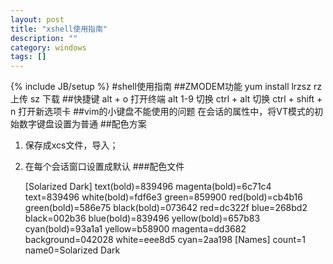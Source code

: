 ```yaml
---
layout: post
title: "xshell使用指南"
description: ""
category: windows
tags: []
---
```

{% include JB/setup %}
#shell使用指南
##ZMODEM功能
    yum install lrzsz
    rz 上传
    sz 下载
##快捷键
    alt + o 打开终端
    alt 1-9 切换
    ctrl + alt 切换
    ctrl + shift + n 打开新选项卡
##vim的小键盘不能使用的问题
在会话的属性中，将VT模式的初始数字键盘设置为普通
##配色方案
1. 保存成xcs文件，导入；
2. 在每个会话窗口设置成默认
###配色文件
 
    [Solarized Dark]
    text(bold)=839496
    magenta(bold)=6c71c4
    text=839496
    white(bold)=fdf6e3
    green=859900
    red(bold)=cb4b16
    green(bold)=586e75
    black(bold)=073642
    red=dc322f
    blue=268bd2
    black=002b36
    blue(bold)=839496
    yellow(bold)=657b83
    cyan(bold)=93a1a1
    yellow=b58900
    magenta=dd3682
    background=042028
    white=eee8d5
    cyan=2aa198
    [Names]
    count=1
    name0=Solarized Dark

